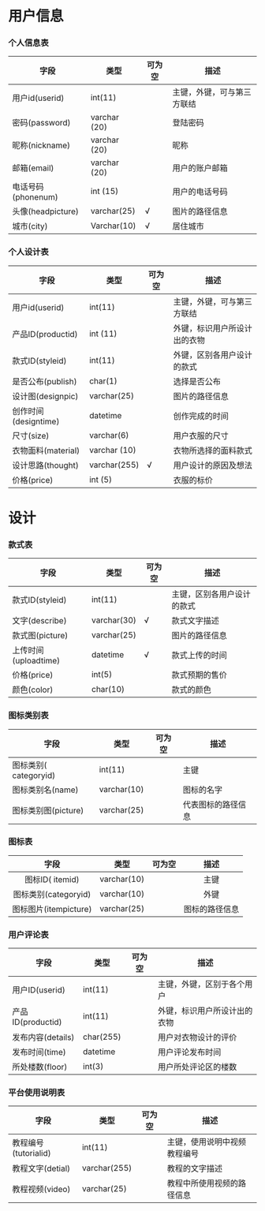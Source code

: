 # 用户信息

### 个人信息表

| 字段               | 类型         | 可为空 | 描述                       |
| ------------------ | ------------ | ------ | -------------------------- |
| 用户id(userid)     | int(11)      |        | 主键，外键，可与第三方联结 |
| 密码(password)     | varchar (20) |        | 登陆密码                   |
| 昵称(nickname)     | varchar (20) |        | 昵称                       |
| 邮箱(email)        | varchar (20) |        | 用户的账户邮箱             |
| 电话号码(phonenum) | int (15)     |        | 用户的电话号码             |
| 头像(headpicture)  | varchar(25)  | √      | 图片的路径信息             |
| 城市(city)         | Varchar(10)  | √      | 居住城市                   |

### 个人设计表

| 字段                 | 类型         | 可为空 | 描述                         |
| -------------------- | ------------ | ------ | ---------------------------- |
| 用户id(userid)       | int(11)      |        | 主键，外键，可与第三方联结   |
| 产品ID(productid)    | int (11)     |        | 外键，标识用户所设计出的衣物 |
| 款式ID(styleid)      | int(11)      |        | 外键，区别各用户设计的款式   |
| 是否公布(publish)    | char(1)      |        | 选择是否公布                 |
| 设计图(designpic)    | varchar(25)  |        | 图片的路径信息               |
| 创作时间(designtime) | datetime     |        | 创作完成的时间               |
| 尺寸(size)           | varchar(6)   |        | 用户衣服的尺寸               |
| 衣物面料(material)   | varchar (10) |        | 衣物所选择的面料款式         |
| 设计思路(thought)    | varchar(255) | √      | 用户设计的原因及想法         |
| 价格(price)          | int (5)      |        | 衣服的标价                   |

# 设计

### 款式表

| 字段                 | 类型        | 可为空 | 描述                       |
| -------------------- | ----------- | ------ | -------------------------- |
| 款式ID(styleid)      | int(11)     |        | 主键，区别各用户设计的款式 |
| 文字(describe)       | varchar(30) | √      | 款式文字描述               |
| 款式图(picture)      | varchar(25) |        | 图片的路径信息             |
| 上传时间(uploadtime) | datetime    | √      | 款式上传的时间             |
| 价格(price)          | int(5)      |        | 款式预期的售价             |
| 颜色(color)          | char(10)    |        | 款式的颜色                 |

### 图标类别表

| 字段                  | 类型        | 可为空 | 描述               |
| --------------------- | ----------- | ------ | ------------------ |
| 图标类别( categoryid) | int(11)     |        | 主键               |
| 图标类别名(name)      | varchar(10) |        | 图标的名字         |
| 图标类别图(picture)   | varchar(25) |        | 代表图标的路径信息 |

### 图标表

|         字段          |    类型     | 可为空 |      描述      |
| :-------------------: | :---------: | :----: | :------------: |
|    图标ID( itemid)    | varchar(10) |        |      主键      |
| 图标类别(categoryid)  | varchar(10) |        |      外键      |
| 图标图片(itempicture) | varchar(25) |        | 图标的路径信息 |

### 用户评论表

| 字段              | 类型      | 可为空 | 描述                         |
| ----------------- | --------- | ------ | ---------------------------- |
| 用户ID(userid)    | int(11)   |        | 主键，外键，区别于各个用户   |
| 产品ID(productid) | int(11)   |        | 外键，标识用户所设计出的衣物 |
| 发布内容(details) | char(255) |        | 用户对衣物设计的评价         |
| 发布时间(time)    | datetime  |        | 用户评论发布时间             |
| 所处楼数(floor)   | int(3)    |        | 用户所处评论区的楼数         |

### 平台使用说明表

| 字段                 | 类型         | 可为空 | 描述                         |
| -------------------- | ------------ | ------ | ---------------------------- |
| 教程编号(tutorialid) | int(11)      |        | 主键，使用说明中视频教程编号 |
| 教程文字(detial)     | varchar(255) |        | 教程的文字描述               |
| 教程视频(video)      | varchar(25)  |        | 教程中所使用视频的路径信息   |